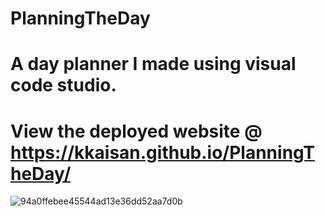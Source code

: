 # PlanningTheDay
# A day planner I made using visual code studio.
# View the deployed website @ https://kkaisan.github.io/PlanningTheDay/
![94a0ffebee45544ad13e36dd52aa7d0b](https://user-images.githubusercontent.com/87348683/134446882-77e2fcb4-5174-4219-8f57-f1643049a34e.png)
